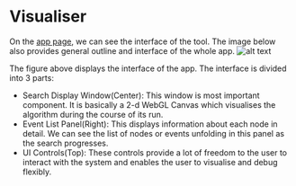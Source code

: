 # Visualiser

On the [app page](https://pf-algo-viz.org/app), we can see the interface of the tool. The image below also provides general outline and interface of the whole app.
![alt text](http://localhost:8000/images/vis_label.png "Visualiser's Interface")

The figure above displays the interface of the app. The interface is divided into 3 parts:
- Search Display Window(Center): This window is most important component. It is basically a 2-d WebGL Canvas which visualises the algorithm during the course of its run.
- Event List Panel(Right): This displays information about each node in detail. We can see the list of nodes or events unfolding in this panel as the search progresses.
- UI Controls(Top): These controls provide a lot of freedom to the user to interact with the system and enables the user to visualise and debug flexibly.

